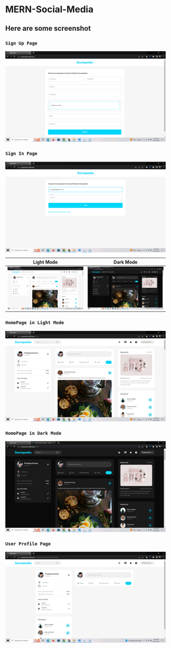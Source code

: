 ﻿# MERN-Social-Media

## Here are some screenshot

### `Sign Up Page`
![Sign Up Page](SC/sign-up.png)

### `Sign In Page`
![Sign In Page](SC/sign-in.png)

| Light Mode      | Dark Mode     |
|------------|-------------|
| <img src="./SC/homepage-light.png" width="550"> | <img src="./SC/homepage-dark.png" width="550"> |


### `HomePage in Light Mode`
![HomePage in Light Mode](SC/homepage-light.png)

### `HomePage in Dark Mode`
![HomePage in Dark Mode](SC/homepage-dark.png)

### `User Profile Page`
![User Profile Page](SC/user-info.png)
